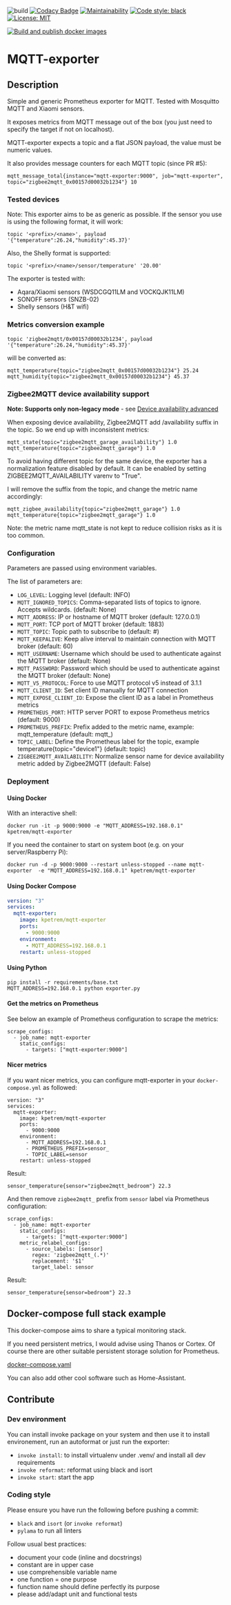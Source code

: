 ![build](https://travis-ci.com/kpetremann/mqtt-exporter.svg?branch=master)
[![Codacy Badge](https://api.codacy.com/project/badge/Grade/b1ca990b576342a48d771d472e64bc24)](https://www.codacy.com/app/kpetremann/mqtt-exporter?utm_source=github.com&amp;utm_medium=referral&amp;utm_content=kpetremann/mqtt-exporter&amp;utm_campaign=Badge_Grade)
[![Maintainability](https://api.codeclimate.com/v1/badges/635c98a1b4701d1ab4cf/maintainability)](https://codeclimate.com/github/kpetremann/mqtt-exporter/maintainability)
[![Code style: black](https://img.shields.io/badge/code%20style-black-000000.svg)](https://github.com/psf/black)
[![License: MIT](https://img.shields.io/badge/License-MIT-yellow.svg)](https://opensource.org/licenses/MIT)

[![Build and publish docker images](https://github.com/kpetremann/mqtt-exporter/workflows/Build%20and%20publish%20docker%20images%20(all%20platforms)/badge.svg)](https://hub.docker.com/r/kpetrem/mqtt-exporter)

# MQTT-exporter

## Description

Simple and generic Prometheus exporter for MQTT.
Tested with Mosquitto MQTT and Xiaomi sensors.

It exposes metrics from MQTT message out of the box (you just need to specify the target if not on localhost).

MQTT-exporter expects a topic and a flat JSON payload, the value must be numeric values.

It also provides message counters for each MQTT topic (since PR #5):
```
mqtt_message_total{instance="mqtt-exporter:9000", job="mqtt-exporter", topic="zigbee2mqtt_0x00157d00032b1234"} 10
```

### Tested devices

Note: This exporter aims to be as generic as possible. If the sensor you use is using the following format, it will work:
```
topic '<prefix>/<name>', payload '{"temperature":26.24,"humidity":45.37}'
```

Also, the Shelly format is supported:
```
topic '<prefix>/<name>/sensor/temperature' '20.00'
```

The exporter is tested with:
  * Aqara/Xiaomi sensors (WSDCGQ11LM and VOCKQJK11LM)
  * SONOFF sensors (SNZB-02)
  * Shelly sensors (H&T wifi)

### Metrics conversion example
```
topic 'zigbee2mqtt/0x00157d00032b1234', payload '{"temperature":26.24,"humidity":45.37}'
```
will be converted as:
```
mqtt_temperature{topic="zigbee2mqtt_0x00157d00032b1234"} 25.24
mqtt_humidity{topic="zigbee2mqtt_0x00157d00032b1234"} 45.37
```

### Zigbee2MQTT device availability support

**Note: Supports only non-legacy mode** - see [Device availability advanced](https://www.zigbee2mqtt.io/guide/configuration/device-availability.html#availability-advanced-configuration)

When exposing device availability, Zigbee2MQTT add /availability suffix in the topic. So we end up with inconsistent metrics:

```
mqtt_state{topic="zigbee2mqtt_garage_availability"} 1.0
mqtt_temperature{topic="zigbee2mqtt_garage"} 1.0
```

To avoid having different topic for the same device, the exporter has a normalization feature disabled by default.
It can be enabled by setting ZIGBEE2MQTT_AVAILABILITY varenv to "True".

I will remove the suffix from the topic, and change the metric name accordingly:

```
mqtt_zigbee_availability{topic="zigbee2mqtt_garage"} 1.0
mqtt_temperature{topic="zigbee2mqtt_garage"} 1.0
```

Note: the metric name mqtt_state  is not kept to reduce collision risks as it is too common.

### Configuration

Parameters are passed using environment variables.

The list of parameters are:
  * `LOG_LEVEL`: Logging level (default: INFO)
  * `MQTT_IGNORED_TOPICS`: Comma-separated lists of topics to ignore. Accepts wildcards. (default: None)
  * `MQTT_ADDRESS`: IP or hostname of MQTT broker (default: 127.0.0.1)
  * `MQTT_PORT`: TCP port of MQTT broker (default: 1883)
  * `MQTT_TOPIC`: Topic path to subscribe to (default: #)
  * `MQTT_KEEPALIVE`: Keep alive interval to maintain connection with MQTT broker (default: 60)
  * `MQTT_USERNAME`: Username which should be used to authenticate against the MQTT broker (default: None)
  * `MQTT_PASSWORD`: Password which should be used to authenticate against the MQTT broker (default: None)
  * `MQTT_V5_PROTOCOL`: Force to use MQTT protocol v5 instead of 3.1.1
  * `MQTT_CLIENT_ID`: Set client ID manually for MQTT connection
  * `MQTT_EXPOSE_CLIENT_ID`: Expose the client ID as a label in Prometheus metrics
  * `PROMETHEUS_PORT`: HTTP server PORT to expose Prometheus metrics (default: 9000)
  * `PROMETHEUS_PREFIX`: Prefix added to the metric name, example: mqtt_temperature (default: mqtt_)
  * `TOPIC_LABEL`: Define the Prometheus label for the topic, example temperature{topic="device1"} (default: topic)
  * `ZIGBEE2MQTT_AVAILABILITY`: Normalize sensor name for device availability metric added by Zigbee2MQTT (default: False)

### Deployment

#### Using Docker

With an interactive shell:

```shell
docker run -it -p 9000:9000 -e "MQTT_ADDRESS=192.168.0.1" kpetrem/mqtt-exporter
```

If you need the container to start on system boot (e.g. on your server/Raspberry Pi):

```shell
docker run -d -p 9000:9000 --restart unless-stopped --name mqtt-exporter  -e "MQTT_ADDRESS=192.168.0.1" kpetrem/mqtt-exporter
```

#### Using Docker Compose

```yaml
version: "3"
services:
  mqtt-exporter:
    image: kpetrem/mqtt-exporter
    ports:
      - 9000:9000
    environment:
      - MQTT_ADDRESS=192.168.0.1
    restart: unless-stopped
```

#### Using Python

```
pip install -r requirements/base.txt
MQTT_ADDRESS=192.168.0.1 python exporter.py
```

#### Get the metrics on Prometheus

See below an example of Prometheus configuration to scrape the metrics:

```
scrape_configs:
  - job_name: mqtt-exporter
    static_configs:
      - targets: ["mqtt-exporter:9000"]
```

#### Nicer metrics

If you want nicer metrics, you can configure mqtt-exporter in your `docker-compose.yml` as followed:
```
version: "3"
services:
  mqtt-exporter:
    image: kpetrem/mqtt-exporter
    ports:
      - 9000:9000
    environment:
      - MQTT_ADDRESS=192.168.0.1
      - PROMETHEUS_PREFIX=sensor_
      - TOPIC_LABEL=sensor
    restart: unless-stopped
```

Result:
```
sensor_temperature{sensor="zigbee2mqtt_bedroom"} 22.3
```

And then remove `zigbee2mqtt_` prefix from `sensor` label via Prometheus configuration:

```
scrape_configs:
  - job_name: mqtt-exporter
    static_configs:
      - targets: ["mqtt-exporter:9000"]
    metric_relabel_configs:
      - source_labels: [sensor]
        regex: 'zigbee2mqtt_(.*)'
        replacement: '$1'
        target_label: sensor
```

Result:
```
sensor_temperature{sensor=bedroom"} 22.3
```

## Docker-compose full stack example

This docker-compose aims to share a typical monitoring stack.

If you need persistent metrics, I would advise using Thanos or Cortex. Of course there are other suitable persistent storage solution for Prometheus.

[docker-compose.yaml](https://github.com/kpetremann/mqtt-exporter/blob/master/doc/example/docker-compose.yml)

You can also add other cool software such as Home-Assistant.

## Contribute

### Dev environment

You can install invoke package on your system and then use it to install environement, run an autoformat or just run the exporter:

  * `invoke install`: to install virtualenv under .venv/ and install all dev requirements
  * `invoke reformat`: reformat using black and isort
  * `invoke start`: start the app

### Coding style

Please ensure you have run the following before pushing a commit:
  * `black` and `isort` (or `invoke reformat`)
  * `pylama` to run all linters

Follow usual best practices:
  * document your code (inline and docstrings)
  * constant are in upper case
  * use comprehensible variable name
  * one function = one purpose
  * function name should define perfectly its purpose
  * please add/adapt unit and functional tests

